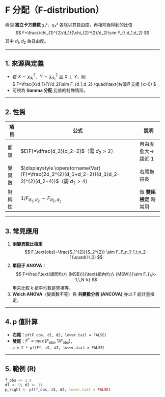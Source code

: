 # F 分配（F‑distribution）

 兩個 **獨立卡方變數** χ₁²、χ₂² 各除以其自由度，再相除後得到的比值  
$$
F=\frac{\chi_{1}^{2}/d_1}{\chi_{2}^{2}/d_2}\sim F_{\,d_1,d_2}
$$
其中 $d_1, d_2$ 為自由度。

---

## 1. 來源與定義
- 若 $X\sim\chi^2_{d_1}$、$Y\sim\chi^2_{d_2}$ 且 $X\perp Y$，則  
  $
    F=\frac{X/d_1}{Y/d_2}\sim F_{d_1,d_2}
    \quad(\text{右偏且支援 }x>0)
  $
- 可視為 **Gamma 分配** 比值的特殊情形。

---

## 2. 性質
| 項目 | 公式 | 說明 |
|------|------|------|
| 期望 | $E[F]=\dfrac{d_2}{d_2-2}$（需 $d_2>2$） | 自由度愈大→趨近 1 |
| 變異數 | $\displaystyle \operatorname{Var}[F]=\frac{2d_2^{2}(d_1+d_2-2)}{d_1(d_2-2)^{2}(d_2-4)}$（需 $d_2>4$） | 右尾拖得長 |
| 對稱性 | $1/F_{d_1,d_2}\sim F_{d_2,d_1}$ | 做 **雙尾檢定** 時常用 |

---

## 3. 常見應用
1. **兩變異數比檢定**  
   $$
F_\text{obs}=\frac{S_1^{2}}{S_2^{2}}
\sim F_{\,n_1-1,\;n_2-1}\quad(H_0)
   $$
2. **單因子 ANOVA**：  
   $$
F=\frac{\text{組間均方 (MSB)}}{\text{組內均方 (MSW)}}\sim F_{\,k-1,\,N-k}
   $$
   用來比較 $k$ 組平均數是否相等。
3. **Welch ANOVA**（變異數不等）與 **共變數分析 (ANCOVA)** 亦以 F 統計量檢定。

---

## 4. p 值計算
- **右尾**：`pf(F_obs, d1, d2, lower.tail = FALSE)`  
- **雙尾**：$F^*=\max(F_{\text{obs}},1/F_{\text{obs}})$，  
  `p = 2 * pf(F*, d1, d2, lower.tail = FALSE)`

---

## 5. 範例 (R)
```r
f_obs <- 2.4
d1 <- 9; d2 <- 11
p_right <- pf(f_obs, d1, d2, lower.tail = FALSE)
